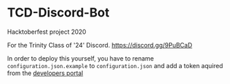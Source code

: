 # TCD-Discord-Bot

Hacktoberfest project 2020

For the Trinity Class of '24' Discord.
https://discord.gg/9PuBCaD

In order to deploy this yourself, you have to rename `configuration.json.example` to `configuration.json` and add a token aquired from the [developers portal](https://discord.com/developers)

